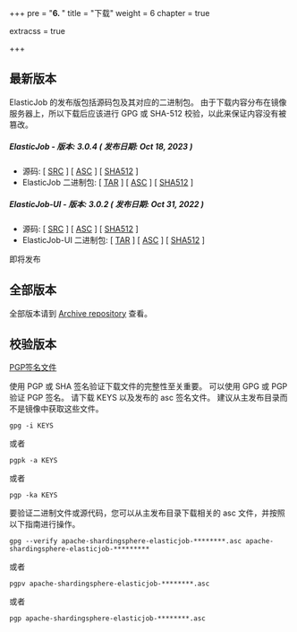 +++
pre = "<b>6. </b>"
title = "下载"
weight = 6
chapter = true

extracss = true

+++

## 最新版本

ElasticJob 的发布版包括源码包及其对应的二进制包。
由于下载内容分布在镜像服务器上，所以下载后应该进行 GPG 或 SHA-512 校验，以此来保证内容没有被篡改。

##### ElasticJob - 版本: 3.0.4 ( 发布日期: Oct 18, 2023 )

- 源码: [ [SRC](https://www.apache.org/dyn/closer.lua/shardingsphere/elasticjob-3.0.4/apache-shardingsphere-elasticjob-3.0.4-src.zip) ] [ [ASC](https://downloads.apache.org/shardingsphere/elasticjob-3.0.4/apache-shardingsphere-elasticjob-3.0.4-src.zip.asc) ] [ [SHA512](https://downloads.apache.org/shardingsphere/elasticjob-3.0.4/apache-shardingsphere-elasticjob-3.0.4-src.zip.sha512) ]
- ElasticJob 二进制包: [ [TAR](https://www.apache.org/dyn/closer.lua/shardingsphere/elasticjob-3.0.4/apache-shardingsphere-elasticjob-3.0.4-lite-bin.tar.gz) ] [ [ASC](https://downloads.apache.org/shardingsphere/elasticjob-3.0.4/apache-shardingsphere-elasticjob-3.0.4-lite-bin.tar.gz.asc) ] [ [SHA512](https://downloads.apache.org/shardingsphere/elasticjob-3.0.4/apache-shardingsphere-elasticjob-3.0.4-lite-bin.tar.gz.sha512) ]

##### ElasticJob-UI - 版本: 3.0.2 ( 发布日期: Oct 31, 2022 )

- 源码: [ [SRC](https://www.apache.org/dyn/closer.lua/shardingsphere/elasticjob-ui-3.0.2/apache-shardingsphere-elasticjob-3.0.2-ui-src.zip) ] [ [ASC](https://downloads.apache.org/shardingsphere/elasticjob-ui-3.0.2/apache-shardingsphere-elasticjob-3.0.2-ui-src.zip.asc) ] [ [SHA512](https://downloads.apache.org/shardingsphere/elasticjob-ui-3.0.2/apache-shardingsphere-elasticjob-3.0.2-ui-src.zip.sha512) ]
- ElasticJob-UI 二进制包: [ [TAR](https://www.apache.org/dyn/closer.lua/shardingsphere/elasticjob-ui-3.0.2/apache-shardingsphere-elasticjob-3.0.2-lite-ui-bin.tar.gz) ] [ [ASC](https://downloads.apache.org/shardingsphere/elasticjob-ui-3.0.2/apache-shardingsphere-elasticjob-3.0.2-lite-ui-bin.tar.gz.asc) ] [ [SHA512](https://downloads.apache.org/shardingsphere/elasticjob-ui-3.0.2/apache-shardingsphere-elasticjob-3.0.2-lite-ui-bin.tar.gz.sha512) ]

即将发布

## 全部版本

全部版本请到 [Archive repository](https://archive.apache.org/dist/shardingsphere/) 查看。

## 校验版本

[PGP签名文件](https://downloads.apache.org/shardingsphere/KEYS)

使用 PGP 或 SHA 签名验证下载文件的完整性至关重要。
可以使用 GPG 或 PGP 验证 PGP 签名。
请下载 KEYS 以及发布的 asc 签名文件。
建议从主发布目录而不是镜像中获取这些文件。

```shell
gpg -i KEYS
```

或者

```shell
pgpk -a KEYS
```

或者

```shell
pgp -ka KEYS
```

要验证二进制文件或源代码，您可以从主发布目录下载相关的 asc 文件，并按照以下指南进行操作。

```shell
gpg --verify apache-shardingsphere-elasticjob-********.asc apache-shardingsphere-elasticjob-*********
```

或者

```shell
pgpv apache-shardingsphere-elasticjob-********.asc
```

或者

```shell
pgp apache-shardingsphere-elasticjob-********.asc
```
